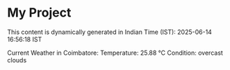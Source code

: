 # My Project

This content is dynamically generated in Indian Time (IST): 2025-06-14 16:56:18 IST


Current Weather in Coimbatore:
Temperature: 25.88 °C
Condition: overcast clouds
